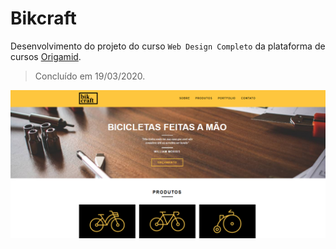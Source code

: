 # Bikcraft

Desenvolvimento do projeto do curso ``Web Design Completo`` da plataforma de cursos [Origamid](https://www.origamid.com/).

> Concluído em 19/03/2020.

![Bikcraft](./img/background.png)
